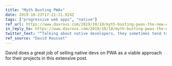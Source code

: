 ```yaml
---
title: "Myth Busting PWAs"
date: 2019-10-23T17:21:21.924Z
tags: ["progressive web apps", "native"]
ref_url: https://www.davrous.com/2019/10/18/myth-busting-pwas-the-new-edge-edition/
in_reply_to: https://www.davrous.com/2019/10/18/myth-busting-pwas-the-new-edge-edition/
twitter_text: "“Talking about native developers, they sometimes tend to underestimate the full potential of the latest web platform to build apps.”"
ref_source: "David Rousset"
---
```


David does a great job of selling native devs on PWA as a viable approach for their projects in this extensive post.